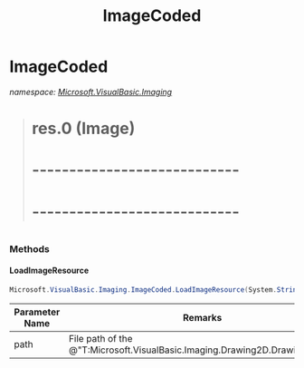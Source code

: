﻿---
title: ImageCoded
---

# ImageCoded
_namespace: [Microsoft.VisualBasic.Imaging](N-Microsoft.VisualBasic.Imaging.html)_



> 
>  # 
>  # res.0 (Image)
>  # ----------------------------
>  # ----------------------------
>  #
>  


### Methods

#### LoadImageResource
```csharp
Microsoft.VisualBasic.Imaging.ImageCoded.LoadImageResource(System.String)
```


|Parameter Name|Remarks|
|--------------|-------|
|path|File path of the @"T:Microsoft.VisualBasic.Imaging.Drawing2D.DrawingScript"|



